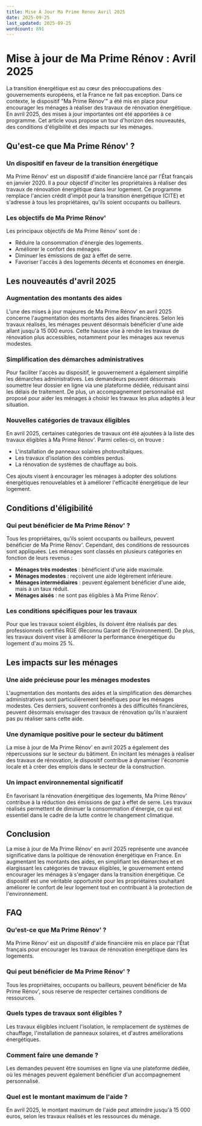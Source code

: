 ```yaml
---
title: Mise À Jour Ma Prime Renov Avril 2025
date: 2025-09-25
last_updated: 2025-09-25
wordcount: 891
---
```


# Mise à jour de Ma Prime Rénov : Avril 2025

La transition énergétique est au cœur des préoccupations des gouvernements européens, et la France ne fait pas exception. Dans ce contexte, le dispositif "Ma Prime Rénov'" a été mis en place pour encourager les ménages à réaliser des travaux de rénovation énergétique. En avril 2025, des mises à jour importantes ont été apportées à ce programme. Cet article vous propose un tour d'horizon des nouveautés, des conditions d'éligibilité et des impacts sur les ménages.

## Qu'est-ce que Ma Prime Rénov' ?

### Un dispositif en faveur de la transition énergétique

Ma Prime Rénov' est un dispositif d'aide financière lancé par l'État français en janvier 2020. Il a pour objectif d'inciter les propriétaires à réaliser des travaux de rénovation énergétique dans leur logement. Ce programme remplace l'ancien crédit d'impôt pour la transition énergétique (CITE) et s'adresse à tous les propriétaires, qu'ils soient occupants ou bailleurs.

### Les objectifs de Ma Prime Rénov'

Les principaux objectifs de Ma Prime Rénov' sont de :

- Réduire la consommation d'énergie des logements.
- Améliorer le confort des ménages.
- Diminuer les émissions de gaz à effet de serre.
- Favoriser l'accès à des logements décents et économes en énergie.

## Les nouveautés d'avril 2025

### Augmentation des montants des aides

L'une des mises à jour majeures de Ma Prime Rénov' en avril 2025 concerne l'augmentation des montants des aides financières. Selon les travaux réalisés, les ménages peuvent désormais bénéficier d'une aide allant jusqu'à 15 000 euros. Cette hausse vise à rendre les travaux de rénovation plus accessibles, notamment pour les ménages aux revenus modestes.

### Simplification des démarches administratives

Pour faciliter l'accès au dispositif, le gouvernement a également simplifié les démarches administratives. Les demandeurs peuvent désormais soumettre leur dossier en ligne via une plateforme dédiée, réduisant ainsi les délais de traitement. De plus, un accompagnement personnalisé est proposé pour aider les ménages à choisir les travaux les plus adaptés à leur situation.

### Nouvelles catégories de travaux éligibles

En avril 2025, certaines catégories de travaux ont été ajoutées à la liste des travaux éligibles à Ma Prime Rénov'. Parmi celles-ci, on trouve :

- L'installation de panneaux solaires photovoltaïques.
- Les travaux d'isolation des combles perdus.
- La rénovation de systèmes de chauffage au bois.

Ces ajouts visent à encourager les ménages à adopter des solutions énergétiques renouvelables et à améliorer l'efficacité énergétique de leur logement.

## Conditions d'éligibilité

### Qui peut bénéficier de Ma Prime Rénov' ?

Tous les propriétaires, qu'ils soient occupants ou bailleurs, peuvent bénéficier de Ma Prime Rénov'. Cependant, des conditions de ressources sont appliquées. Les ménages sont classés en plusieurs catégories en fonction de leurs revenus :

- **Ménages très modestes** : bénéficient d'une aide maximale.
- **Ménages modestes** : reçoivent une aide légèrement inférieure.
- **Ménages intermédiaires** : peuvent également bénéficier d'une aide, mais à un taux réduit.
- **Ménages aisés** : ne sont pas éligibles à Ma Prime Rénov'.

### Les conditions spécifiques pour les travaux

Pour que les travaux soient éligibles, ils doivent être réalisés par des professionnels certifiés RGE (Reconnu Garant de l’Environnement). De plus, les travaux doivent viser à améliorer la performance énergétique du logement d'au moins 25 %.

## Les impacts sur les ménages

### Une aide précieuse pour les ménages modestes

L'augmentation des montants des aides et la simplification des démarches administratives sont particulièrement bénéfiques pour les ménages modestes. Ces derniers, souvent confrontés à des difficultés financières, peuvent désormais envisager des travaux de rénovation qu'ils n'auraient pas pu réaliser sans cette aide.

### Une dynamique positive pour le secteur du bâtiment

La mise à jour de Ma Prime Rénov' en avril 2025 a également des répercussions sur le secteur du bâtiment. En incitant les ménages à réaliser des travaux de rénovation, le dispositif contribue à dynamiser l'économie locale et à créer des emplois dans le secteur de la construction.

### Un impact environnemental significatif

En favorisant la rénovation énergétique des logements, Ma Prime Rénov' contribue à la réduction des émissions de gaz à effet de serre. Les travaux réalisés permettent de diminuer la consommation d'énergie, ce qui est essentiel dans le cadre de la lutte contre le changement climatique.

## Conclusion

La mise à jour de Ma Prime Rénov' en avril 2025 représente une avancée significative dans la politique de rénovation énergétique en France. En augmentant les montants des aides, en simplifiant les démarches et en élargissant les catégories de travaux éligibles, le gouvernement entend encourager les ménages à s'engager dans la transition énergétique. Ce dispositif est une véritable opportunité pour les propriétaires souhaitant améliorer le confort de leur logement tout en contribuant à la protection de l'environnement.

## FAQ

### Qu'est-ce que Ma Prime Rénov' ?

Ma Prime Rénov' est un dispositif d'aide financière mis en place par l'État français pour encourager les travaux de rénovation énergétique dans les logements.

### Qui peut bénéficier de Ma Prime Rénov' ?

Tous les propriétaires, occupants ou bailleurs, peuvent bénéficier de Ma Prime Rénov', sous réserve de respecter certaines conditions de ressources.

### Quels types de travaux sont éligibles ?

Les travaux éligibles incluent l'isolation, le remplacement de systèmes de chauffage, l'installation de panneaux solaires, et d'autres améliorations énergétiques.

### Comment faire une demande ?

Les demandes peuvent être soumises en ligne via une plateforme dédiée, où les ménages peuvent également bénéficier d'un accompagnement personnalisé.

### Quel est le montant maximum de l'aide ?

En avril 2025, le montant maximum de l'aide peut atteindre jusqu'à 15 000 euros, selon les travaux réalisés et les ressources du ménage.